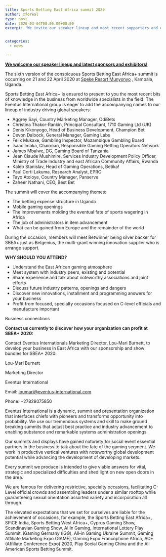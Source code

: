 ```yaml
---
title: Sports Betting East Africa summit 2020
author: xforeal 
type: post
date: 2020-03-04T00:00:00+00:00
excerpt: 'We invite our speaker lineup and most recent supporters and exhibitors!The sixth version of the conspicuous Sports Betting East Africa+ summit is occurring on 21 and 22 April 2020 at Speke Resort Munyonyo, Kampala, Uganda '


categories:
  - news

---
```

**<u>We welcome our speaker lineup and latest sponsors and exhibitors!</u>**

The sixth version of the conspicuous Sports Betting East Africa+ summit is occurring on 21 and 22 April 2020 at [Speke Resort Munyonyo][1] , Kampala, Uganda. 

Sports Betting East Africa+ is ensured to present to you the most recent bits of knowledge in the business from worldwide specialists in the field. The Eventus International group is eager to add the accompanying names to our lineup of industry driving global speakers: 

  * Aggrey Sayi, Country Marketing Manager, OdiBets 
  * Christina Thakor-Rankin, Principal Consultant, 1710 Gaming Ltd (UK) 
  * Denis Kikonyogo, Head of Business Development, Champion Bet 
  * Devon Dalbock, General Manager, Gaming Labs 
  * Felix Mukaxe, Gambling Inspector, Mozambique Gambling Board 
  * Isaac Imaka, Chairman, Responsible Gaming Betting Operators Network 
  * James Mbalwe, DG, Gaming Board of Tanzania 
  * Jean Claude Mushimire, Services Industry Development Policy Officer, Ministry of Trade Industry and east African Community Affairs, Rwanda 
  * Kaleb Stanislav, Head of Gaming Operations, Betika! 
  * Paul Corti Lakuma, Research Analyst, EPRC 
  * Tayo Atoloye, Country Manager, Panserve 
  * Zaheer Nathani, CEO, Best Bet 

The summit will cover the accompanying themes: 

  * The betting expense structure in Uganda 
  * Mobile gaming openings 
  * The improvements molding the eventual fate of sports wagering in Africa 
  * The job of administrators in item advancement 
  * What can be gained from Europe and the remainder of the world 

During the occasion, members will meet Betwinner being silver backer for SBEA+ just as Betgenius, the multi-grant winning innovation supplier who is arrange support. 

**WHY SHOULD YOU ATTEND?** 

  * Understand the East African gaming atmosphere 
  * Meet system with industry peers, existing and potential 
  * Share experience and talk about noteworthy associations and joint efforts 
  * Discuss future industry patterns, openings and dangers 
  * Discover new innovations, installment and programming answers for your business 
  * Profit from focused, specialty occasions focused on C-level officials and manufacture important 

Business connections 

**Contact us currently to discover how your organization can profit at SBEA+ 2020:** 

Contact Eventus Internationals Marketing Director, Lou-Mari Burnett, to develop your business in East Africa with our sponsorship and show bundles for SBEA+ 2020. 

Lou-Mari Burnett 

Marketing Director 

Eventus International 

Email: <u>loumari@eventus-international.com</u>

Phone: +27829075850 

Eventus International is a dynamic, summit and presentation organization that interfaces chiefs with pioneers and transforms opportunity into probability. We use our tremendous systems and skill to make ground breaking summits that adjust best practice and industry advancement to enabling substance and remarkable systems administration openings. 

Our summits and displays have gained notoriety for social event essential partners in the business to talk about the fate of the gaming segment. We work in productive vertical ventures with noteworthy global development potential while advancing the development of developing markets. 

Every summit we produce is intended to give viable answers for vital, strategic and specialized difficulties and shed light on new open doors in the area. 

We are famous for delivering restrictive, specialty occasions, facilitating C-Level official crowds and assembling leaders under a similar rooftop while guaranteeing sexual orientation assorted variety and incorporation all through. 

The elevated expectations that we set for ourselves are liable for the achievement of occasions, for example, the Sports Betting East Africa+, SPiCE India, Sports Betting West Africa+, Cyprus Gaming Show, Scandinavian Gaming Show, AI In Gaming, International Lottery Play Summit, iGaming Germany (iGG), All-in Gaming Ukraine Summit, Gaming Affiliate Marketing Expo (GAME), Gaming Expo Francophone Africa, ACE (Affiliate Conference Expo) 2020, Play Social Gaming China and the All American Sports Betting Summit.

 [1]: https://www.spekeresort.com/